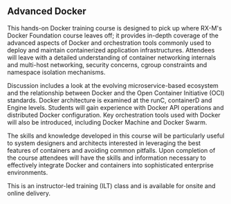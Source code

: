 ## Advanced Docker

This hands-on Docker training course is designed to pick up where RX-M's Docker Foundation course leaves off; it provides in-depth coverage of the advanced aspects of Docker and orchestration tools commonly used to deploy and maintain containerized application infrastructures. Attendees will leave with a detailed understanding of container networking internals and multi-host networking, security concerns, cgroup constraints and namespace isolation mechanisms.

Discussion includes a look at the evolving microservice-based ecosystem and the relationship between Docker and the Open Container Initiative (OCI) standards. Docker architecture is examined at the runC, containerD and Engine levels. Students will gain experience with Docker API operations and distributed Docker configuration. Key orchestration tools used with Docker will also be introduced, including Docker Machine and Docker Swarm.

The skills and knowledge developed in this course will be particularly useful to system designers and architects interested in leveraging the best features of containers and avoiding common pitfalls. Upon completion of the course attendees will have the skills and information necessary to effectively integrate Docker and containers into sophisticated enterprise environments.

This is an instructor-led training (ILT) class and is available for onsite and online delivery.
